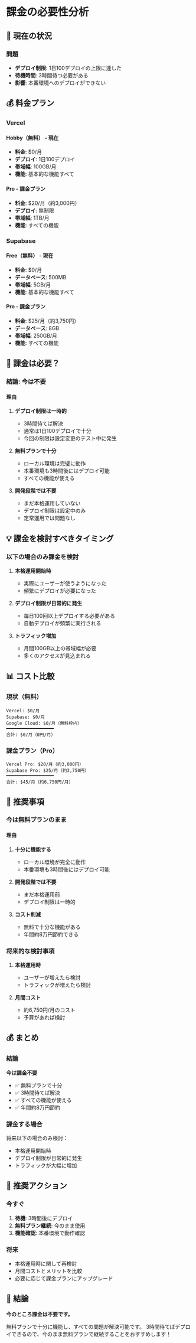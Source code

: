 # 課金の必要性分析

## 🎯 現在の状況

### 問題

- **デプロイ制限**: 1日100デプロイの上限に達した
- **待機時間**: 3時間待つ必要がある
- **影響**: 本番環境へのデプロイができない

## 💰 料金プラン

### Vercel

#### Hobby（無料） - 現在

- **料金**: $0/月
- **デプロイ**: 1日100デプロイ
- **帯域幅**: 100GB/月
- **機能**: 基本的な機能すべて

#### Pro - 課金プラン

- **料金**: $20/月（約3,000円）
- **デプロイ**: 無制限
- **帯域幅**: 1TB/月
- **機能**: すべての機能

### Supabase

#### Free（無料） - 現在

- **料金**: $0/月
- **データベース**: 500MB
- **帯域幅**: 5GB/月
- **機能**: 基本的な機能すべて

#### Pro - 課金プラン

- **料金**: $25/月（約3,750円）
- **データベース**: 8GB
- **帯域幅**: 250GB/月
- **機能**: すべての機能

## 🤔 課金は必要？

### 結論: 今は不要

#### 理由

1. **デプロイ制限は一時的**
   - 3時間待てば解決
   - 通常は1日100デプロイで十分
   - 今回の制限は設定変更のテスト中に発生

2. **無料プランで十分**
   - ローカル環境は完璧に動作
   - 本番環境も3時間後にはデプロイ可能
   - すべての機能が使える

3. **開発段階では不要**
   - まだ本格運用していない
   - デプロイ制限は設定中のみ
   - 定常運用では問題なし

## 💡 課金を検討すべきタイミング

### 以下の場合のみ課金を検討

1. **本格運用開始時**
   - 実際にユーザーが使うようになった
   - 頻繁にデプロイが必要になった

2. **デプロイ制限が日常的に発生**
   - 毎日100回以上デプロイする必要がある
   - 自動デプロイが頻繁に実行される

3. **トラフィック増加**
   - 月間100GB以上の帯域幅が必要
   - 多くのアクセスが見込まれる

## 📊 コスト比較

### 現状（無料）

```
Vercel: $0/月
Supabase: $0/月
Google Cloud: $0/月（無料枠内）
━━━━━━━━━━━━━━━━━━
合計: $0/月（0円/月）
```

### 課金プラン（Pro）

```
Vercel Pro: $20/月（約3,000円）
Supabase Pro: $25/月（約3,750円）
━━━━━━━━━━━━━━━━━━
合計: $45/月（約6,750円/月）
```

## 🎯 推奨事項

### 今は無料プランのまま

#### 理由

1. **十分に機能する**
   - ローカル環境が完全に動作
   - 本番環境も3時間後にはデプロイ可能

2. **開発段階では不要**
   - まだ本格運用前
   - デプロイ制限は一時的

3. **コスト削減**
   - 無料で十分な機能がある
   - 年間約8万円節約できる

### 将来的な検討事項

1. **本格運用時**
   - ユーザーが増えたら検討
   - トラフィックが増えたら検討

2. **月間コスト**
   - 約6,750円/月のコスト
   - 予算があれば検討

## 💰 まとめ

### 結論

**今は課金不要**

- ✅ 無料プランで十分
- ✅ 3時間待てば解決
- ✅ すべての機能が使える
- ✅ 年間約8万円節約

### 課金する場合

将来以下の場合のみ検討：

- 本格運用開始時
- デプロイ制限が日常的に発生
- トラフィックが大幅に増加

## 📝 推奨アクション

### 今すぐ

1. **待機**: 3時間後にデプロイ
2. **無料プラン継続**: 今のまま使用
3. **機能確認**: 本番環境で動作確認

### 将来

- 本格運用時に関して再検討
- 月間コストとメリットを比較
- 必要に応じて課金プランにアップグレード

## 🎊 結論

**今のところ課金は不要です。**

無料プランで十分に機能し、すべての問題が解決可能です。
3時間待てばデプロイできるので、今のまま無料プランで継続することをおすすめします！
